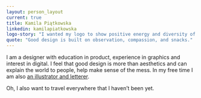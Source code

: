 ```yaml
---
layout: person_layout
current: true
title: Kamila Piątkowska
linkedin: kamilapiatkowska
logo-story: "I wanted my logo to show positive energy and diversity of The Artificial’s spirit. To truly express myself in this project, I turned to the mediums I know best - pencils, brushes, and markers. I wanted to use what’s best in both worlds - freedom that my hands give me working on paper and precision I can achieve digitally. After crafting the design with markers, I translated it into curves on the screen."
quote: "Good design is built on observation, compassion, and snacks."
---
```


I am a designer with education in product, experience in graphics and interest in digital. I feel that good design is more than aesthetics and can explain the world to people, help make sense of the mess. In my free time I am also [an illustrator and letterer](https://www.instagram.com/thelastdot/).

Oh, I also want to travel everywhere that I haven’t been yet.
